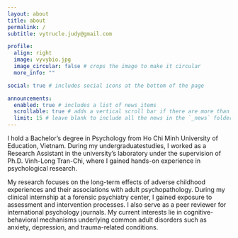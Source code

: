 ```yaml
---
layout: about
title: about
permalink: /
subtitle: vytrucle.judy@gmail.com

profile:
  align: right
  image: vyvybio.jpg
  image_circular: false # crops the image to make it circular
  more_info: ""

social: true # includes social icons at the bottom of the page

announcements:
  enabled: true # includes a list of news items
  scrollable: true # adds a vertical scroll bar if there are more than 3 news items
  limit: 15 # leave blank to include all the news in the `_news` folder
---
```


I hold a Bachelor’s degree in Psychology from Ho Chi Minh University of Education, Vietnam. During my undergraduatestudies, I worked as a Research Assistant in the university’s laboratory under the supervision of Ph.D. Vinh-Long Tran-Chi, where I gained hands-on experience in psychological research. 

 My research focuses on the long-term effects of adverse childhood experiences and their associations with adult psychopathology. During my clinical internship at a forensic psychiatry center, I gained exposure to assessment and intervention processes. I also serve as a peer reviewer for international psychology journals. My current interests lie in cognitive-behavioral mechanisms underlying common adult disorders such as anxiety, depression, and trauma-related conditions.

